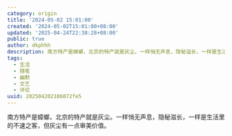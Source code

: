 ```yaml
---
category: origin
title: '2024-05-02 15:01:00'
created: '2024-05-02T15:01:00+08:00'
updated: '2025-04-24T22:38:28+08:00'
public: true
author: dkphhh
description: 南方特产是蟑螂，北京的特产就是灰尘。一样悄无声息，隐秘滋长，一样是生活里的不速之客，但灰尘有一点审美价值……
tags:
  - 生活
  - 随笔
  - 幽默
  - 文艺
  - 评论
uuid: 202504202106072fe5
---
```


南方特产是蟑螂，北京的特产就是灰尘。一样悄无声息，隐秘滋长，一样是生活里的不速之客，但灰尘有一点审美价值。
